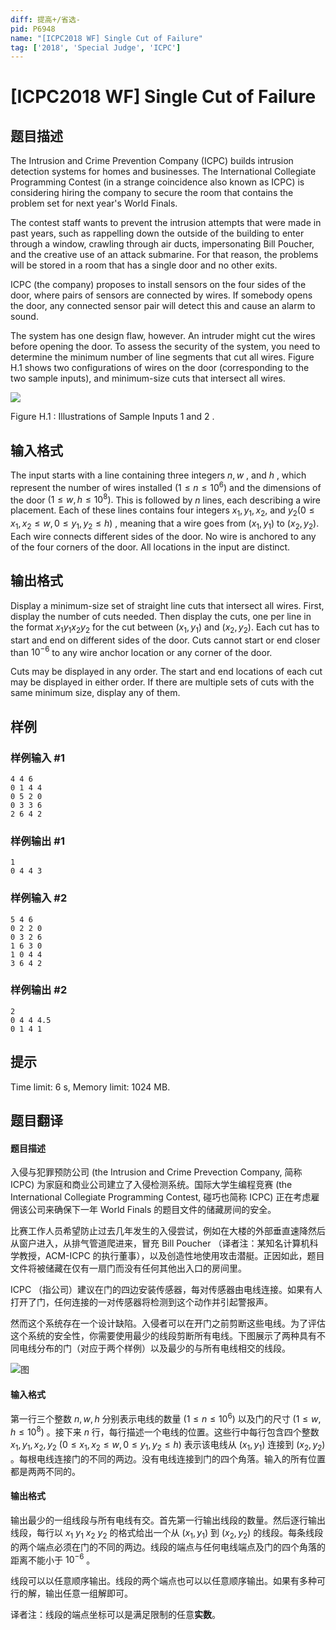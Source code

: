 ```yaml
---
diff: 提高+/省选-
pid: P6948
name: "[ICPC2018 WF] Single Cut of Failure"
tag: ['2018', 'Special Judge', 'ICPC']
---
```

# [ICPC2018 WF] Single Cut of Failure
## 题目描述



The Intrusion and Crime Prevention Company (ICPC) builds intrusion detection systems for homes and businesses. The International Collegiate Programming Contest (in a strange coincidence also known as ICPC) is considering hiring the company to secure the room that contains the problem set for next year's World Finals.

The contest staff wants to prevent the intrusion attempts that were made in past years, such as rappelling down the outside of the building to enter through a window, crawling through air ducts, impersonating Bill Poucher, and the creative use of an attack submarine. For that reason, the problems will be stored in a room that has a single door and no other exits.

ICPC (the company) proposes to install sensors on the four sides of the door, where pairs of sensors are connected by wires. If somebody opens the door, any connected sensor pair will detect this and cause an alarm to sound.

The system has one design flaw, however. An intruder might cut the wires before opening the door. To assess the security of the system, you need to determine the minimum number of line segments that cut all wires. Figure H.1 shows two configurations of wires on the door (corresponding to the two sample inputs), and minimum-size cuts that intersect all wires.

![](https://onlinejudgeimages.s3-ap-northeast-1.amazonaws.com/problem/15696/1.png)

Figure H.1 : Illustrations of Sample Inputs $1$ and $2$ .


## 输入格式



The input starts with a line containing three integers $n , w$ , and $h$ , which represent the number of wires installed $(1 \le n \le 10^{6})$ and the dimensions of the door $(1 \le w , h \le 10^{8}).$ This is followed by $n$ lines, each describing a wire placement. Each of these lines contains four integers $x_{1}, y_{1}, x_{2},$ and $y_{2} (0 \le x_{1}, x_{2} \le w , 0 \le y_{1}, y_{2} \le h)$ , meaning that a wire goes from $(x_{1}, y_{1})$ to $(x_{2}, y_{2}).$ Each wire connects different sides of the door. No wire is anchored to any of the four corners of the door. All locations in the input are distinct.


## 输出格式



Display a minimum-size set of straight line cuts that intersect all wires. First, display the number of cuts needed. Then display the cuts, one per line in the format $x_{1} y_{1} x_{2} y_{2}$ for the cut between $(x_{1}, y_{1})$ and $(x_{2}, y_{2}).$ Each cut has to start and end on different sides of the door. Cuts cannot start or end closer than $10^{−6}$ to any wire anchor location or any corner of the door.

Cuts may be displayed in any order. The start and end locations of each cut may be displayed in either order. If there are multiple sets of cuts with the same minimum size, display any of them.


## 样例

### 样例输入 #1
```
4 4 6
0 1 4 4
0 5 2 0
0 3 3 6
2 6 4 2

```
### 样例输出 #1
```
1
0 4 4 3

```
### 样例输入 #2
```
5 4 6
0 2 2 0
0 3 2 6
1 6 3 0
1 0 4 4
3 6 4 2

```
### 样例输出 #2
```
2
0 4 4 4.5
0 1 4 1

```
## 提示

Time limit: 6 s, Memory limit: 1024 MB. 


## 题目翻译

#### 题目描述

入侵与犯罪预防公司 (the Intrusion and Crime Prevection Company, 简称 ICPC) 为家庭和商业公司建立了入侵检测系统。国际大学生编程竞赛 (the International Collegiate Programming Contest, 碰巧也简称 ICPC) 正在考虑雇佣该公司来确保下一年 World Finals 的题目文件的储藏房间的安全。

比赛工作人员希望防止过去几年发生的入侵尝试，例如在大楼的外部垂直速降然后从窗户进入，从排气管道爬进来，冒充 Bill Poucher （译者注：某知名计算机科学教授，ACM-ICPC 的执行董事），以及创造性地使用攻击潜艇。正因如此，题目文件将被储藏在仅有一扇门而没有任何其他出入口的房间里。

ICPC （指公司）建议在门的四边安装传感器，每对传感器由电线连接。如果有人打开了门，任何连接的一对传感器将检测到这个动作并引起警报声。

然而这个系统存在一个设计缺陷。入侵者可以在开门之前剪断这些电线。为了评估这个系统的安全性，你需要使用最少的线段剪断所有电线。下图展示了两种具有不同电线分布的门（对应于两个样例）以及最少的与所有电线相交的线段。

![图](http://173.82.2.245/share/eh-1.png)

#### 输入格式

第一行三个整数 $n, w, h$ 分别表示电线的数量 ($1 \le n \le 10^6$) 以及门的尺寸 ($1 \le w, h \le 10^8$) 。接下来 $n$ 行，每行描述一个电线的位置。这些行中每行包含四个整数 $x_1, y_1, x_2, y_2$ ($0 \le x_1, x_2 \le w, 0 \le y_1, y_2 \le h$) 表示该电线从 $(x_1, y_1)$ 连接到 $(x_2, y_2)$ 。每根电线连接门的不同的两边。没有电线连接到门的四个角落。输入的所有位置都是两两不同的。

#### 输出格式

输出最少的一组线段与所有电线有交。首先第一行输出线段的数量。然后逐行输出线段，每行以 $x_1$ $y_1$ $x_2$ $y_2$ 的格式给出一个从 $(x_1, y_1)$ 到 $(x_2, y_2)$ 的线段。每条线段的两个端点必须在门的不同的两边。线段的端点与任何电线端点及门的四个角落的距离不能小于 $10^{-6}$ 。

线段可以以任意顺序输出。线段的两个端点也可以以任意顺序输出。如果有多种可行的解，输出任意一组解即可。

译者注：线段的端点坐标可以是满足限制的任意**实数**。

